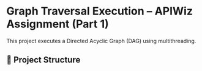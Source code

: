 # Graph Traversal Execution – APIWiz Assignment (Part 1)

This project executes a Directed Acyclic Graph (DAG) using multithreading.

## 📁 Project Structure
